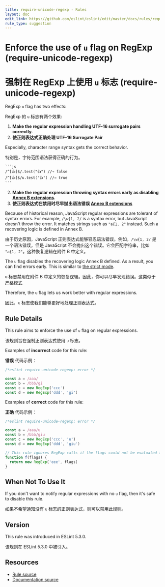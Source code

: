 ```yaml
---
title: require-unicode-regexp - Rules
layout: doc
edit_link: https://github.com/eslint/eslint/edit/master/docs/rules/require-unicode-regexp.md
rule_type: suggestion
---
```


<!-- Note: No pull requests accepted for this file. See README.md in the root directory for details. -->

# Enforce the use of `u` flag on RegExp (require-unicode-regexp)

# 强制在 RegExp 上使用 `u` 标志 (require-unicode-regexp)

RegExp `u` flag has two effects:

RegExp 的 `u` 标志有两个效果:

1. **Make the regular expression handling UTF-16 surrogate pairs correctly.**
1. **使正则表达式正确处理 UTF-16 Surrogate Pair**

Especially, character range syntax gets the correct behavior.

特别是，字符范围语法获得正确的行为。

    ```js
    /^[👍]$/.test("👍") //→ false
    /^[👍]$/u.test("👍") //→ true
    ```

2. **Make the regular expression throwing syntax errors early as disabling [Annex B extensions](https://www.ecma-international.org/ecma-262/6.0/#sec-regular-expressions-patterns).**
3. **使正则表达式在禁用时尽早抛出语法错误 [Annex B extensions](https://www.ecma-international.org/ecma-262/6.0/#sec-regular-expressions-patterns)**

Because of historical reason, JavaScript regular expressions are tolerant of syntax errors. For example, `/\w{1, 2/` is a syntax error, but JavaScript doesn't throw the error. It matches strings such as `"a{1, 2"` instead. Such a recovering logic is defined in Annex B.

由于历史原因，JavaScript 正则表达式能够容忍语法错误。例如，`/\w{1, 2/` 是一个语法错误，但是 JavaScript 不会抛出这个错误。它会匹配字符串，比如 `"a{1, 2"`。这种恢复逻辑在附件 B 中定义。

The `u` flag disables the recovering logic Annex B defined. As a result, you can find errors early. This is similar to [the strict mode](https://developer.mozilla.org/en-US/docs/Web/JavaScript/Reference/Strict_mode).

`u` 标志禁用在附件 B 中定义的恢复逻辑。因此，你可以尽早发现错误。这类似于[严格模式](https://developer.mozilla.org/en-US/docs/Web/JavaScript/Reference/Strict_mode)

Therefore, the `u` flag lets us work better with regular expressions.

因此，`u` 标志使我们能够更好地处理正则表达式。

## Rule Details

This rule aims to enforce the use of `u` flag on regular expressions.

该规则旨在强制正则表达式使用 `u` 标志。

Examples of **incorrect** code for this rule:

**错误** 代码示例：

```js
/*eslint require-unicode-regexp: error */

const a = /aaa/
const b = /bbb/gi
const c = new RegExp('ccc')
const d = new RegExp('ddd', 'gi')
```

Examples of **correct** code for this rule:

**正确** 代码示例：

```js
/*eslint require-unicode-regexp: error */

const a = /aaa/u
const b = /bbb/giu
const c = new RegExp('ccc', 'u')
const d = new RegExp('ddd', 'giu')

// This rule ignores RegExp calls if the flags could not be evaluated to a static value.
function f(flags) {
  return new RegExp('eee', flags)
}
```

## When Not To Use It

If you don't want to notify regular expressions with no `u` flag, then it's safe to disable this rule.

如果不希望通知没有 `u` 标志的正则表达式，则可以禁用此规则。

## Version

This rule was introduced in ESLint 5.3.0.

该规则在 ESLint 5.3.0 中被引入。

## Resources

- [Rule source](https://github.com/eslint/eslint/tree/master/lib/rules/require-unicode-regexp.js)
- [Documentation source](https://github.com/eslint/eslint/tree/master/docs/rules/require-unicode-regexp.md)
